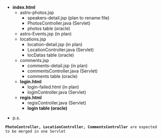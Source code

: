 - <b>index.html</b>
  - astro-photos.jsp
    - speakers-detail.jsp (plan to rename file)
    - PhotosController.java (Servlet)
    - photos table (oracle)
  - astro-Events.jsp (in plan)
  - locations.jsp
    - location-detail.jsp (in plan)
    - LocationController.java (Servlet)
    - locDatas table (oracle)
  - comments.jsp
    - comments-detail.jsp (in plan)
    - commentsController.java (Servlet)
    - comments table (oracle)
  - <b>login.html</b>
    - login-failed.html (in plan)
    - loginController.java (Servlet)
  - <b>regis.html</b>
    - regisController.java (Servlet)
    - <b>login table (oracle)</b>

* p.s.
<pre><code><b>PhotoController, LocationController, CommentsController</b> are expected to be merged in one Servlet</code></pre>
